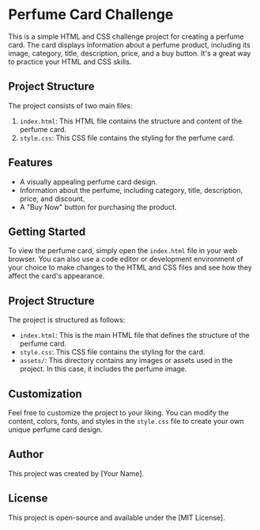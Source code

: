 # Perfume Card Challenge

This is a simple HTML and CSS challenge project for creating a perfume card. The card displays information about a perfume product, including its image, category, title, description, price, and a buy button. It's a great way to practice your HTML and CSS skills.

## Project Structure

The project consists of two main files:

1. `index.html`: This HTML file contains the structure and content of the perfume card.
2. `style.css`: This CSS file contains the styling for the perfume card.

## Features

- A visually appealing perfume card design.
- Information about the perfume, including category, title, description, price, and discount.
- A "Buy Now" button for purchasing the product.

## Getting Started

To view the perfume card, simply open the `index.html` file in your web browser. You can also use a code editor or development environment of your choice to make changes to the HTML and CSS files and see how they affect the card's appearance.

## Project Structure

The project is structured as follows:

- `index.html`: This is the main HTML file that defines the structure of the perfume card.
- `style.css`: This CSS file contains the styling for the card.
- `assets/`: This directory contains any images or assets used in the project. In this case, it includes the perfume image.

## Customization

Feel free to customize the project to your liking. You can modify the content, colors, fonts, and styles in the `style.css` file to create your own unique perfume card design.

## Author

This project was created by [Your Name].

## License

This project is open-source and available under the [MIT License].
